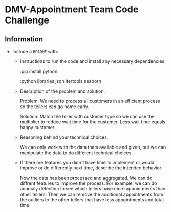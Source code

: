 # DMV-Appointment Team Code Challenge


## Information

* Include a `README` with:
  * Instructions to run the code and install any necessary dependencies.
    
    :pip install python
    
    
    :python libraries 
       json
       itertools
       seaborn
  
  * Description of the problem and solution.
    
    Problem: We need to process all customers in an efficient process so the tellers can go home early.
    
    Solution: Match the teller with customer type so we can use the multiplier to reduce wait time for the customer. Less wait time equals happy customer.

  * Reasoning behind your technical choices.
    
    We can only work with the data thats available and given, but we can manipulate the data to do different
    technical choices.

  * If there are features you didn't have time to implement or would improve or do differently next time, describe the intended behavior.

    Now the data has been processed and aggregated. We can do diffrent features to improve the process.
    For example, we can do anomaly detection to see which tellers have more appointments than other tellers.
    Then we can remove the additional appointments from the outliers to the other tellers that have less appointments and total time.



